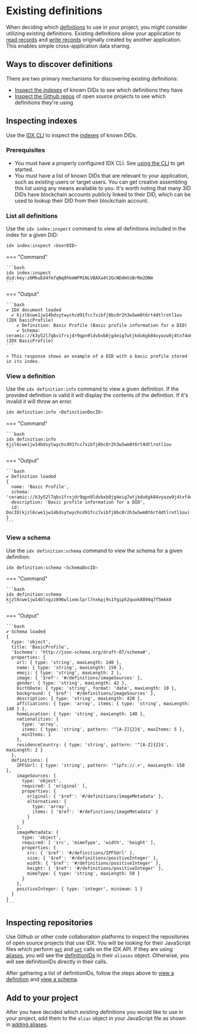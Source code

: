 # Existing definitions

When deciding which [definitions](../../learn/glossary.md#definition) to use in your project, you might consider utilizing existing definitions. Existing definitions allow your application to [read records](../../build/reading.md) and [write records](../../build/writing.md) originally created by another application. This enables simple cross-application data sharing.

## **Ways to discover definitions**

There are two primary mechanisms for discovering existing definitions:

- [Inspect the indexes](#inspecting-indexes) of known DIDs to see which definitions they have
- [Inspect the Github repos](#inspecting-repositories) of open source projects to see which definitions they're using

## **Inspecting indexes**

Use the [IDX CLI](../../reference/cli.md) to inspect the [indexes](../../learn/glossary.md#index) of known DIDs.

### Prerequisites

- You must have a properly configured IDX CLI. See [using the CLI](../../guides/cli.md) to get started.
- You must have a list of known DIDs that are relevant to your application, such as existing users or target users. You can get creative assembling this list using any means available to you. It's worth noting that many 3ID DIDs have blockchain accounts publicly linked to their DID, which can be used to lookup their DID from their blockchain account.

### List all definitions

Use the `idx index:inspect` command to view all definitions included in the index for a given DID:

```bash
idx index:inspect <UserDID>
```

=== "Command"

    ```bash
    idx index:inspect did:key:z6MkuEd4fm7qNq8hkmWFM1NLVBAXa4t2GcNDdmVzBrRm2DNm
    ```

=== "Output"

    ```bash
    ✔ IDX document loaded
      ✔ kjzl6cwe1jw14bdsytwychcd91fcc7xibfj8bc0r2h3w5wm8t6rt4dtlrotl1ou (IDX basicProfile)
        ✔ Definition: Basic Profile (Basic profile information for a DID)
        ✔ Schema: ceramic://k3y52l7qbv1frxjdr9qpn9ldvbxb0jg4eig7wtjkdu6gk84vyazw9j4txf4o6d2io (IDX BasicProfile)
    ```

    > This response shows an example of a DID with a basic profile stored in its index.

### View a definition

Use the `idx definition:info` command to view a given definition. If the provided definition is valid it will display the contents of the definition. If it's invalid it will throw an error.

```bash
idx definition:info <DefinitionDocID>
```

=== "Command"

    ```bash
    idx definition:info kjzl6cwe1jw14bdsytwychcd91fcc7xibfj8bc0r2h3w5wm8t6rt4dtlrotl1ou
    ```

=== "Output"

    ```bash
    ✔ Definition loaded
    {
      name: 'Basic Profile',
      schema: 'ceramic://k3y52l7qbv1frxjdr9qpn9ldvbxb0jg4eig7wtjkdu6gk84vyazw9j4txf4o6d2io',
      description: 'Basic profile information for a DID',
      id: DocID(kjzl6cwe1jw14bdsytwychcd91fcc7xibfj8bc0r2h3w5wm8t6rt4dtlrotl1ou)
    }
    ```

### View a schema

Use the `idx definition:schema` command to view the schema for a given definition:

```bash
idx definition:schema <SchemaDocID>
```

=== "Command"

    ```bash
    idx definition:schema kjzl6cwe1jw14blngzz896wlixmclprl7nxkpj9s1fgiph2quok8894q7f5mkk0
    ```

=== "Output"

    ```bash
    ✔ Schema loaded
    {
      type: 'object',
      title: 'BasicProfile',
      '$schema': 'http://json-schema.org/draft-07/schema#',
      properties: {
        url: { type: 'string', maxLength: 240 },
        name: { type: 'string', maxLength: 150 },
        emoji: { type: 'string', maxLength: 2 },
        image: { '$ref': '#/definitions/imageSources' },
        gender: { type: 'string', maxLength: 42 },
        birthDate: { type: 'string', format: 'date', maxLength: 10 },
        background: { '$ref': '#/definitions/imageSources' },
        description: { type: 'string', maxLength: 420 },
        affiliations: { type: 'array', items: { type: 'string', maxLength: 140 } },
        homeLocation: { type: 'string', maxLength: 140 },
        nationalities: {
          type: 'array',
          items: { type: 'string', pattern: '^[A-Z]{2}$', maxItems: 5 },
          minItems: 1
        },
        residenceCountry: { type: 'string', pattern: '^[A-Z]{2}$', maxLength: 2 }
      },
      definitions: {
        IPFSUrl: { type: 'string', pattern: '^ipfs://.+', maxLength: 150 },
        imageSources: {
          type: 'object',
          required: [ 'original' ],
          properties: {
            original: { '$ref': '#/definitions/imageMetadata' },
            alternatives: {
              type: 'array',
              items: { '$ref': '#/definitions/imageMetadata' }
            }
          }
        },
        imageMetadata: {
          type: 'object',
          required: [ 'src', 'mimeType', 'width', 'height' ],
          properties: {
            src: { '$ref': '#/definitions/IPFSUrl' },
            size: { '$ref': '#/definitions/positiveInteger' },
            width: { '$ref': '#/definitions/positiveInteger' },
            height: { '$ref': '#/definitions/positiveInteger' },
            mimeType: { type: 'string', maxLength: 50 }
          }
        },
        positiveInteger: { type: 'integer', minimum: 1 }
      }
    }
    ```

## **Inspecting repositories**

Use Github or other code collaboration platforms to inspect the repositories of open source projects that use IDX. You will be looking for their JavaScript files which perform [`get`](../../reference/idx.md#get) and [`set`](../../reference/idx.md#set) calls on the IDX API. If they are using [aliases](../../learn/glossary.md#alias), you will see the [definitionIDs](../../learn/glossary.md#definitionid) in their `aliases` object. Otherwise, you will see definitionIDs directly in their calls.

After gathering a list of definitionIDs, follow the steps above to [view a definition](#view-a-definition) and [view a schema](#view-a-schema).

## **Add to your project**

After you have decided which existing definitions you would like to use in your project, add them to the `alias` object in your JavaScript file as shown in [adding aliases](../../build/aliases.md).
